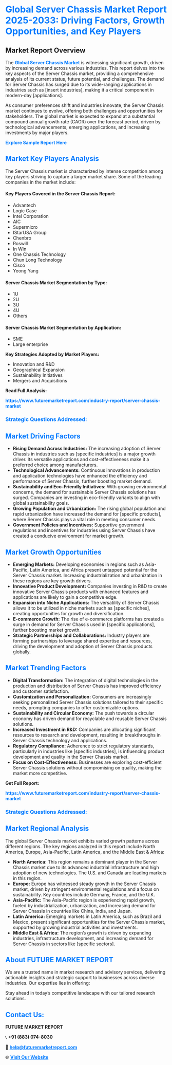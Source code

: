 <h1 style="color: #007BFF;">Global Server Chassis Market Report 2025-2033: Driving Factors, Growth Opportunities, and Key Players</h1>

<section id="overview">
<h2>Market Report Overview</h2>
<p>The <a href="https://www.futuremarketreport.com/industry-report/server-chassis-market" style="color: #007BFF; text-decoration: none;"><strong>Global Server Chassis Market</strong></a> is witnessing significant growth, driven by increasing demand across various industries. This report delves into the key aspects of the Server Chassis market, providing a comprehensive analysis of its current status, future potential, and challenges. The demand for Server Chassis has surged due to its wide-ranging applications in industries such as [insert industries], making it a critical component in modern-day [applications].</p>
<p>As consumer preferences shift and industries innovate, the Server Chassis market continues to evolve, offering both challenges and opportunities for stakeholders. The global market is expected to expand at a substantial compound annual growth rate (CAGR) over the forecast period, driven by technological advancements, emerging applications, and increasing investments by major players.</p>
</section>

<section id="overview">
<p><a href="https://www.futuremarketreport.com/request-sample/reportId=28010" style="color: #007BFF; text-decoration: none;"><strong>Explore Sample Report Here</strong></a></p>
</section>

<section id="key-players">
<h2 style="color: #007BFF;">Market Key Players Analysis</h2>
<p>The Server Chassis market is characterized by intense competition among key players striving to capture a larger market share. Some of the leading companies in the market include:</p>
<h4>Key Players Covered in the Server Chassis Report:</h4>
<ul><li>Advantech</li><li>Logic Case</li><li>Intel Corporation</li><li>AIC</li><li>Supermicro</li><li>IStarUSA Group</li><li>Chenbro</li><li>Roswill</li><li>In Win</li><li>One Chassis Technology</li><li>Chun Long Technology</li><li>Cisco</li><li>Yeong Yang</li></ul>
<h4>Server Chassis Market Segmentation by Type:</h4>
<ul><li>1U</li><li>2U</li><li>3U</li><li>4U</li><li>Others</li></ul>

<h4>Server Chassis Market Segmentation by Application:</h4>
<ul><li>SME</li><li>Large enterprise</li></ul>
<p><strong>Key Strategies Adopted by Market Players:</strong></p>
<ul>
<li>Innovation and R&D</li>
<li>Geographical Expansion</li>
<li>Sustainability Initiatives</li>
<li>Mergers and Acquisitions</li>
</ul>
</section>

<section>
<p><strong>Read Full Analysis: </strong></p><a href="https://www.futuremarketreport.com/industry-report/server-chassis-market" style="color: #007BFF; text-decoration: none;"><strong>https://www.futuremarketreport.com/industry-report/server-chassis-market</strong></a>
<h3 style="color: #007BFF;">Strategic Questions Addressed:</h3>
</section>

<section id="driving-factors">
<h2 style="color: #007BFF;">Market Driving Factors</h2>
<ul>
<li><strong>Rising Demand Across Industries:</strong> The increasing adoption of Server Chassis in industries such as [specific industries] is a major growth driver. Its versatile applications and cost-effectiveness make it a preferred choice among manufacturers.</li>
<li><strong>Technological Advancements:</strong> Continuous innovations in production and application technologies have enhanced the efficiency and performance of Server Chassis, further boosting market demand.</li>
<li><strong>Sustainability and Eco-Friendly Initiatives:</strong> With growing environmental concerns, the demand for sustainable Server Chassis solutions has surged. Companies are investing in eco-friendly variants to align with global sustainability goals.</li>
<li><strong>Growing Population and Urbanization:</strong> The rising global population and rapid urbanization have increased the demand for [specific products], where Server Chassis plays a vital role in meeting consumer needs.</li>
<li><strong>Government Policies and Incentives:</strong> Supportive government regulations and incentives for industries using Server Chassis have created a conducive environment for market growth.</li>
</ul>
</section>

<section id="growth-opportunities">
<h2 style="color: #007BFF;">Market Growth Opportunities</h2>
<ul>
<li><strong>Emerging Markets:</strong> Developing economies in regions such as Asia-Pacific, Latin America, and Africa present untapped potential for the Server Chassis market. Increasing industrialization and urbanization in these regions are key growth drivers.</li>
<li><strong>Innovative Product Development:</strong> Companies investing in R&D to create innovative Server Chassis products with enhanced features and applications are likely to gain a competitive edge.</li>
<li><strong>Expansion into Niche Applications:</strong> The versatility of Server Chassis allows it to be utilized in niche markets such as [specific niches], creating opportunities for growth and diversification.</li>
<li><strong>E-commerce Growth:</strong> The rise of e-commerce platforms has created a surge in demand for Server Chassis used in [specific applications], further boosting market growth.</li>
<li><strong>Strategic Partnerships and Collaborations:</strong> Industry players are forming partnerships to leverage shared expertise and resources, driving the development and adoption of Server Chassis products globally.</li>
</ul>
</section>

<section id="trending-factors">
<h2 style="color: #007BFF;">Market Trending Factors</h2>
<ul>
<li><strong>Digital Transformation:</strong> The integration of digital technologies in the production and distribution of Server Chassis has improved efficiency and customer satisfaction.</li>
<li><strong>Customization and Personalization:</strong> Consumers are increasingly seeking personalized Server Chassis solutions tailored to their specific needs, prompting companies to offer customizable options.</li>
<li><strong>Sustainability and Circular Economy:</strong> The push towards a circular economy has driven demand for recyclable and reusable Server Chassis solutions.</li>
<li><strong>Increased Investment in R&D:</strong> Companies are allocating significant resources to research and development, resulting in breakthroughs in Server Chassis technology and applications.</li>
<li><strong>Regulatory Compliance:</strong> Adherence to strict regulatory standards, particularly in industries like [specific industries], is influencing product development and quality in the Server Chassis market.</li>
<li><strong>Focus on Cost-Effectiveness:</strong> Businesses are exploring cost-efficient Server Chassis solutions without compromising on quality, making the market more competitive.</li>
</ul>
</section>

<section>
<p><strong>Get Full Report: </strong></p><a href="https://www.futuremarketreport.com/industry-report/server-chassis-market" style="color: #007BFF; text-decoration: none;"><strong>https://www.futuremarketreport.com/industry-report/server-chassis-market</strong></a>
<h3 style="color: #007BFF;">Strategic Questions Addressed:</h3>
</section>


<section id="regional-analysis">
<h2 style="color: #007BFF;">Market Regional Analysis</h2>
<p>The global Server Chassis market exhibits varied growth patterns across different regions. The key regions analyzed in this report include North America, Europe, Asia-Pacific, Latin America, and the Middle East & Africa:</p>
<ul>
<li><strong>North America:</strong> This region remains a dominant player in the Server Chassis market due to its advanced industrial infrastructure and high adoption of new technologies. The U.S. and Canada are leading markets in this region.</li>
<li><strong>Europe:</strong> Europe has witnessed steady growth in the Server Chassis market, driven by stringent environmental regulations and a focus on sustainability. Key countries include Germany, France, and the U.K.</li>
<li><strong>Asia-Pacific:</strong> The Asia-Pacific region is experiencing rapid growth, fueled by industrialization, urbanization, and increasing demand for Server Chassis in countries like China, India, and Japan.</li>
<li><strong>Latin America:</strong> Emerging markets in Latin America, such as Brazil and Mexico, present significant opportunities for the Server Chassis market, supported by growing industrial activities and investments.</li>
<li><strong>Middle East & Africa:</strong> The region’s growth is driven by expanding industries, infrastructure development, and increasing demand for Server Chassis in sectors like [specific sectors].</li>
</ul>
</section>

<footer>
<h2 style="color: #007BFF;">About FUTURE MARKET REPORT</h2>
<p>We are a trusted name in market research and advisory services, delivering actionable insights and strategic support to businesses across diverse industries. Our expertise lies in offering:</p>

<p>Stay ahead in today’s competitive landscape with our tailored research solutions.</p>

<h2 style="color: #007BFF;">Contact Us:</h2>
<p><strong>FUTURE MARKET REPORT</strong></p>
<p>📞 <strong>+91 (883) 074-8030</strong></p>
<p>📧 <strong><a href="mailto:help@futuremarketreport.com" style="color: #007BFF;">help@futuremarketreport.com</a></strong></p>
<p>🌐 <strong><a href="https://www.futuremarketreport.com/" style="color: #007BFF;">Visit Our Website</a></strong></p>
</footer>